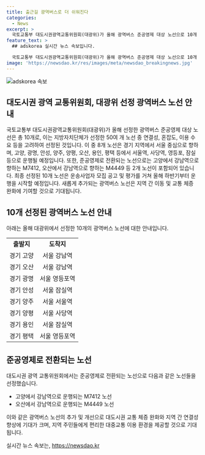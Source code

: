 ```yaml
---
title: 출근길 광역버스로 더 쉬워진다
categories:
  - News
excerpt: >
  국토교통부 대도시권광역교통위원회(대광위)가 올해 광역버스 준공영제 대상 노선으로 10개 노선을 선정했다. 이는 지역 간 연결성, 혼잡도, 이용 수요 등을 고려한 결과로, 경기에서 서울 중심으로 향하는 8개 노선과 고양에서 강남역, 오산에서 강남역으로 향하는 2개 노선이 포함되어 있다. 이로 인해 향후 운송사업자 모집 공고 및 평가를 거쳐 올해 하반기부터 운행이 시작될 예정이다.
feature_text: >
  ## adskorea 실시간 뉴스 속보입니다.

  국토교통부 대도시권광역교통위원회(대광위)가 올해 광역버스 준공영제 대상 노선으로 10개 노선을 선정했다. 이는 지역 간 연결성, 혼잡도, 이용 수요 등을 고려한 결과로, 경기에서 서울 중심으로 향하는 8개 노선과 고양에서 강남역, 오산에서 강남역으로 향하는 2개 노선이 포함되어 있다. 이로 인해 향후 운송사업자 모집 공고 및 평가를 거쳐 올해 하반기부터 운행이 시작될 예정이다.
image: 'https://newsdao.kr/res/images/meta/newsdao_breakingnews.jpg'
---
```


<p><img src="https://newsdao.kr/res/images/meta/newsdao_breakingnews.jpg" alt="adskorea 속보" /></p>

<h2 data-ke-size="size26">대도시권 광역 교통위원회, 대광위 선정 광역버스 노선 안내</h2>

<p>국토교통부 대도시권광역교통위원회(대광위)가 올해 선정한 광역버스 준공영제 대상 노선은 총 10개로, 이는 지방자치단체가 선정한 50여 개 노선 중 연결성, 혼잡도, 이용 수요 등을 고려하여 선정된 것입니다. 이 중 8개 노선은 경기 지역에서 서울 중심으로 향하며, 고양, 광명, 안성, 양주, 양평, 오산, 용인, 평택 등에서 서울역, 사당역, 영등포, 잠실 등으로 운행될 예정입니다. 또한, 준공영제로 전환되는 노선으로는 고양에서 강남역으로 향하는 M7412, 오산에서 강남역으로 향하는 M4449 등 2개 노선이 포함되어 있습니다. 최종 선정된 10개 노선은 운송사업자 모집 공고 및 평가를 거쳐 올해 하반기부터 운행을 시작할 예정입니다. 새롭게 추가되는 광역버스 노선은 지역 간 이동 및 교통 체증 완화에 기여할 것으로 기대됩니다.</p>

<h2 data-ke-size="size26">10개 선정된 광역버스 노선 안내</h2>

<p data-ke-size="size16">아래는 올해 대광위에서 선정한 10개의 광역버스 노선에 대한 안내입니다.</p>

<table>
<tbody>
<tr>
<td style="text-align: center; height: 17px;"><b>출발지</b></td>
<td style="text-align: center; height: 17px;"><b>도착지</b></td>
</tr>
<tr>
<td style="text-align: center; height: 17px;">경기 고양</td>
<td style="text-align: center; height: 17px;">서울 강남역</td>
</tr>
<tr>
<td style="text-align: center; height: 17px;">경기 오산</td>
<td style="text-align: center; height: 17px;">서울 강남역</td>
</tr>
<tr>
<td style="text-align: center; height: 17px;">경기 광명</td>
<td style="text-align: center; height: 17px;">서울 영등포역</td>
</tr>
<tr>
<td style="text-align: center; height: 17px;">경기 안성</td>
<td style="text-align: center; height: 17px;">서울 잠실역</td>
</tr>
<tr>
<td style="text-align: center; height: 17px;">경기 양주</td>
<td style="text-align: center; height: 17px;">서울 서울역</td>
</tr>
<tr>
<td style="text-align: center; height: 17px;">경기 양평</td>
<td style="text-align: center; height: 17px;">서울 사당역</td>
</tr>
<tr>
<td style="text-align: center; height: 17px;">경기 용인</td>
<td style="text-align: center; height: 17px;">서울 잠실역</td>
</tr>
<tr>
<td style="text-align: center; height: 17px;">경기 평택</td>
<td style="text-align: center; height: 17px;">서울 영등포역</td>
</tr>
</tbody>
</table>

<h2 data-ke-size="size26">준공영제로 전환되는 노선</h2>

<p data-ke-size="size16">대도시권 광역 교통위원회에서는 준공영제로 전환되는 노선으로 다음과 같은 노선들을 선정했습니다.</p>

<ul>
<li>고양에서 강남역으로 운행되는 M7412 노선</li>
<li>오산에서 강남역으로 운행되는 M4449 노선</li>
</ul>

<p data-ke-size="size16">이와 같은 광역버스 노선의 추가 및 개선으로 대도시권 교통 체증 완화와 지역 간 연결성 향상에 기대가 크며, 지역 주민들에게 편리한 대중교통 이용 환경을 제공할 것으로 기대됩니다.</p>
실시간 뉴스 속보는, <a href="https://newsdao.kr" rel="dofollow">https://newsdao.kr</a>


